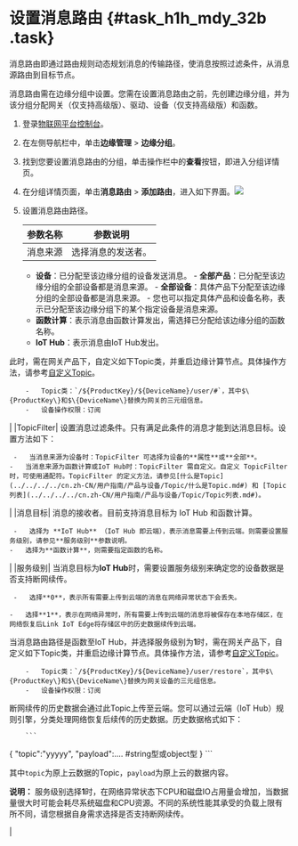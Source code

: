 # 设置消息路由 {#task_h1h_mdy_32b .task}

消息路由即通过路由规则动态规划消息的传输路径，使消息按照过滤条件，从消息源路由到目标节点。

消息路由需在边缘分组中设置。您需在设置消息路由之前，先创建边缘分组，并为该分组分配网关（仅支持高级版）、驱动、设备（仅支持高级版）和函数。

1.  登录[物联网平台控制台](https://iot.console.aliyun.com/)。 
2.  在左侧导航栏中，单击**边缘管理** \> **边缘分组**。 
3.  找到您要设置消息路由的分组，单击操作栏中的**查看**按钮，即进入分组详情页。 
4.   在分组详情页面，单击**消息路由** \> **添加路由**，进入如下界面。![](http://static-aliyun-doc.oss-cn-hangzhou.aliyuncs.com/assets/img/15106/15393308106547_zh-CN.png)

 
5.  设置消息路由路径。 

    |参数名称|参数说明|
    |----|----|
    |消息来源| 选择消息的发送者。

     -   **设备**：已分配至该边缘分组的设备发送消息。
        -   **全部产品**：已分配至该边缘分组的全部设备都是消息来源。
        -   **全部设备**：具体产品下分配至该边缘分组的全部设备都是消息来源。
        -   您也可以指定具体产品和设备名称，表示已分配至该边缘分组下的某个指定设备是消息来源。
    -   **函数计算**：表示消息由函数计算发出，需选择已分配给该边缘分组的函数名称。
    -   **IoT Hub**：表示消息由IoT Hub发出。

此时，需在网关产品下，自定义如下Topic类，并重启边缘计算节点。具体操作方法，请参考[自定义Topic](../../../../cn.zh-CN/用户指南/产品与设备/Topic/自定义Topic.md#)。

        -   Topic类：`/${ProductKey}/${DeviceName}/user/#`，其中$\{ProductKey\}和$\{DeviceName\}替换为网关的三元组信息。
        -   设备操作权限：订阅
 |
    |TopicFilter| 设置消息过滤条件。只有满足此条件的消息才能到达消息目标。设置方法如下：

     -   当消息来源为设备时：TopicFilter 可选择为设备的**属性**或**全部**。
    -   当消息来源为函数计算或IoT Hub时：TopicFilter 需自定义。自定义 TopicFilter 时，可使用通配符。TopicFilter 的定义方法，请参见[什么是Topic](../../../../cn.zh-CN/用户指南/产品与设备/Topic/什么是Topic.md#) 和 [Topic 列表](../../../../cn.zh-CN/用户指南/产品与设备/Topic/Topic列表.md#)。
 |
    |消息目标| 消息的接收者。目前支持消息目标为 IoT Hub 和函数计算。

     -   选择为 **IoT Hub** （IoT Hub 即云端），表示消息需要上传到云端。则需要设置服务级别，请参见**服务级别**参数说明。
    -   选择为**函数计算**，则需要指定函数的名称。
 |
    |服务级别| 当消息目标为**IoT Hub**时，需要设置服务级别来确定您的设备数据是否支持断网续传。

     -   选择**0**，表示所有需要上传到云端的消息在网络异常状态下会丢失。

    -   选择**1**，表示在网络异常时，所有需要上传到云端的消息将被保存在本地存储区，在网络恢复后Link IoT Edge将存储区中的历史数据续传到云端。

当消息路由路径是函数至IoT Hub，并选择服务级别为**1**时，需在网关产品下，自定义如下Topic类，并重启边缘计算节点。具体操作方法，请参考[自定义Topic](../../../../cn.zh-CN/用户指南/产品与设备/Topic/自定义Topic.md#)。

        -   Topic类：`/${ProductKey}/${DeviceName}/user/restore`，其中$\{ProductKey\}和$\{DeviceName\}替换为网关设备的三元组信息。
        -   设备操作权限：订阅
断网续传的历史数据会通过此Topic上传至云端。您可以通过云端（IoT Hub）规则引擎，分类处理网络恢复后续传的历史数据。历史数据格式如下：

        ```
{ "topic":"yyyyy", "payload":.... #string型或object型 }
        ```

其中`topic`为原上云数据的Topic，`payload`为原上云的数据内容。

 **说明：** 服务级别选择**1**时，在网络异常状态下CPU和磁盘IO占用量会增加，当数据量很大时可能会耗尽系统磁盘和CPU资源。不同的系统性能其承受的负载上限有所不同，请您根据自身需求选择是否支持断网续传。

 |


